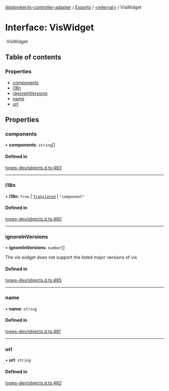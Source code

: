 [@iobroker/js-controller-adapter](../README.md) / [Exports](../modules.md) / [<internal\>](../modules/internal_.md) / VisWidget

# Interface: VisWidget

[<internal>](../modules/internal_.md).VisWidget

## Table of contents

### Properties

- [components](internal_.VisWidget.md#components)
- [i18n](internal_.VisWidget.md#i18n)
- [ignoreInVersions](internal_.VisWidget.md#ignoreinversions)
- [name](internal_.VisWidget.md#name)
- [url](internal_.VisWidget.md#url)

## Properties

### components

• **components**: `string`[]

#### Defined in

[types-dev/objects.d.ts:483](https://github.com/ioBroker/ioBroker.js-controller/blob/73031bf7/packages/types-dev/objects.d.ts#L483)

___

### i18n

• **i18n**: ``true`` \| [`Translated`](../modules/internal_.md#translated) \| ``"component"``

#### Defined in

[types-dev/objects.d.ts:480](https://github.com/ioBroker/ioBroker.js-controller/blob/73031bf7/packages/types-dev/objects.d.ts#L480)

___

### ignoreInVersions

• **ignoreInVersions**: `number`[]

The vis widget does not support the listed major versions of vis

#### Defined in

[types-dev/objects.d.ts:485](https://github.com/ioBroker/ioBroker.js-controller/blob/73031bf7/packages/types-dev/objects.d.ts#L485)

___

### name

• **name**: `string`

#### Defined in

[types-dev/objects.d.ts:481](https://github.com/ioBroker/ioBroker.js-controller/blob/73031bf7/packages/types-dev/objects.d.ts#L481)

___

### url

• **url**: `string`

#### Defined in

[types-dev/objects.d.ts:482](https://github.com/ioBroker/ioBroker.js-controller/blob/73031bf7/packages/types-dev/objects.d.ts#L482)
